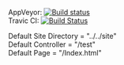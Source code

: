 AppVeyor: [![Build status](https://ci.appveyor.com/api/projects/status/qoe9r2x8ldm4vtxe?svg=true)](https://ci.appveyor.com/project/Dmiri/httpserverpoco)  
Travic CI: [![Build Status](https://travis-ci.com/Dmiri/HttpServerPOCO.svg?branch=master)](https://travis-ci.com/Dmiri/HttpServerPOCO)

Default Site Directory = "../../site"  
Default Controller = "/test"  
Default Page = "/Index.html"  
